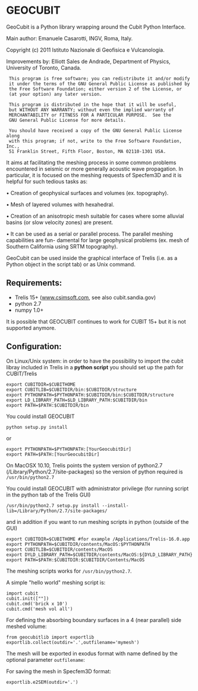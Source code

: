 GEOCUBIT
======================

GeoCubit is a Python library wrapping around the Cubit Python Interface.

Main author: Emanuele Casarotti, INGV, Roma, Italy.

Copyright (c) 2011 Istituto Nazionale di Geofisica e Vulcanologia.

Improvements by: Elliott Sales de Andrade, Department of Physics, University of Toronto, Canada.

```
 This program is free software; you can redistribute it and/or modify
 it under the terms of the GNU General Public License as published by
 the Free Software Foundation; either version 2 of the License, or
 (at your option) any later version.

 This program is distributed in the hope that it will be useful,
 but WITHOUT ANY WARRANTY; without even the implied warranty of
 MERCHANTABILITY or FITNESS FOR A PARTICULAR PURPOSE.  See the
 GNU General Public License for more details.

 You should have received a copy of the GNU General Public License along
 with this program; if not, write to the Free Software Foundation, Inc.,
 51 Franklin Street, Fifth Floor, Boston, MA 02110-1301 USA.
```

It aims at facilitating the meshing process in some common problems encountered in seismic or more generally acoustic wave propagation.
In particular, it is focused on the meshing requests of Specfem3D and it is helpful for such tedious tasks as:

• Creation of geophysical surfaces and volumes (ex. topography).

• Mesh of layered volumes with hexahedral.

• Creation of an anisotropic mesh suitable for cases where some alluvial basins (or slow velocity zones) are present.

• It can be used as a serial or parallel process. The parallel meshing capabilities are fun- damental for large geophysical problems (ex. mesh of Southern California using SRTM topography).

GeoCubit can be used inside the graphical interface of Trelis (i.e. as a Python object in the script tab) or as Unix command.

## Requirements:

- Trelis 15+ (www.csimsoft.com, see also cubit.sandia.gov)
- python 2.7
- numpy 1.0+

It is possible that GEOCUBIT continues to work for CUBIT 15+ but it is not supported anymore.

## Configuration:

On Linux/Unix system: in order to have the possibility to import the cubit libray included in Trelis in a **python script** you should set up the path for CUBIT/Trelis

```
export CUBITDIR=$CUBITHOME
export CUBITLIB=$CUBITDIR/bin:$CUBITDIR/structure
export PYTHONPATH=$PYTHONPATH:$CUBITDIR/bin:$CUBITDIR/structure
export LD_LIBRARY_PATH=$LD_LIBRARY_PATH:$CUBITDIR/bin
export PATH=$PATH:$CUBITDIR/bin
```

You could install GEOCUBIT

`python setup.py install`

or

```
export PYTHONPATH=$PYTHONPATH:[YourGeocubitDir]
export PATH=$PATH:[YourGeocubitDir]
```



On MacOSX 10.10, Trelis points the system version of python2.7 (/Library/Python/2.7/site-packages)
so the version of python required is `/usr/bin/python2.7`

You could install GEOCUBIT with administrator privilege (for running script in the python tab of the Trelis GUI)

`/usr/bin/python2.7 setup.py install --install-lib=/Library/Python/2.7/site-packages/`

and in addition if you want to run meshing scripts in python (outside of the GUI)   

```
export CUBITDIR=$CUBITHOME #for example /Applications/Trelis-16.0.app
export PYTHONPATH=$CUBITDIR/contents/MacOS:$PYTHONPATH
export CUBITLIB=$CUBITDIR/contents/MacOS
export DYLD_LIBRARY_PATH=$CUBITDIR/contents/MacOS:${DYLD_LIBRARY_PATH}
export PATH=$PATH:$CUBITDIR:$CUBITDIR/Contents/MacOS
```

The meshing scripts works for `/usr/bin/python2.7`.

A simple "hello world" meshing script is:

```
import cubit
cubit.init([""])
cubit.cmd('brick x 10')
cubit.cmd('mesh vol all')
```

For defining the absorbing boundary surfaces in a 4 (near parallel) side meshed volume:

```
from geocubitlib import exportlib 
exportlib.collect(outdir='.',outfilename='mymesh')
```

The mesh will be exported in exodus format with name defined by the optional parameter `outfilename`:

For saving the mesh in Specfem3D format:

```
exportlib.e2SEM(outdir='.')
```

